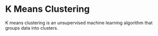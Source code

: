 # K Means Clustering
K means clustering is an unsupervised machine learning algorithm that groups data into clusters.
#

